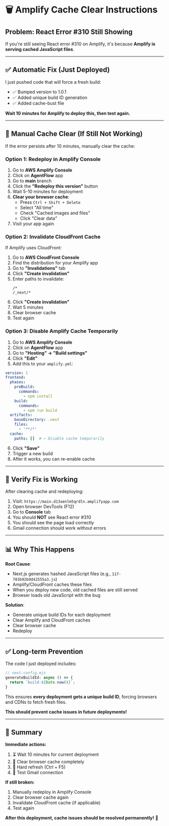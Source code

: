 # 🗑️ Amplify Cache Clear Instructions

## Problem: React Error #310 Still Showing

If you're still seeing React error #310 on Amplify, it's because **Amplify is serving cached JavaScript files**.

---

## ✅ Automatic Fix (Just Deployed)

I just pushed code that will force a fresh build:
- ✅ Bumped version to 1.0.1
- ✅ Added unique build ID generation
- ✅ Added cache-bust file

**Wait 10 minutes for Amplify to deploy this, then test again.**

---

## 🔧 Manual Cache Clear (If Still Not Working)

If the error persists after 10 minutes, manually clear the cache:

### **Option 1: Redeploy in Amplify Console**

1. Go to **AWS Amplify Console**
2. Click on **AgentFlow** app
3. Go to **main** branch
4. Click the **"Redeploy this version"** button
5. Wait 5-10 minutes for deployment
6. **Clear your browser cache**:
   - Press `Ctrl + Shift + Delete`
   - Select "All time"
   - Check "Cached images and files"
   - Click "Clear data"
7. Visit your app again

### **Option 2: Invalidate CloudFront Cache**

If Amplify uses CloudFront:

1. Go to **AWS CloudFront Console**
2. Find the distribution for your Amplify app
3. Go to **"Invalidations"** tab
4. Click **"Create invalidation"**
5. Enter paths to invalidate:
   ```
   /*
   /_next/*
   ```
6. Click **"Create invalidation"**
7. Wait 5 minutes
8. Clear browser cache
9. Test again

### **Option 3: Disable Amplify Cache Temporarily**

1. Go to **AWS Amplify Console**
2. Click on **AgentFlow** app
3. Go to **"Hosting" → "Build settings"**
4. Click **"Edit"**
5. Add this to your `amplify.yml`:

```yaml
version: 1
frontend:
  phases:
    preBuild:
      commands:
        - npm install
    build:
      commands:
        - npm run build
  artifacts:
    baseDirectory: .next
    files:
      - '**/*'
  cache:
    paths: []  # ← Disable cache temporarily
```

6. Click **"Save"**
7. Trigger a new build
8. After it works, you can re-enable cache

---

## 🧪 Verify Fix is Working

After clearing cache and redeploying:

1. Visit: `https://main.d13aenlm5qrdln.amplifyapp.com`
2. Open browser DevTools (F12)
3. Go to **Console** tab
4. You should **NOT** see React error #310
5. You should see the page load correctly
6. Gmail connection should work without errors

---

## 📊 Why This Happens

**Root Cause**: 
- Next.js generates hashed JavaScript files (e.g., `117-783b92b9d42555a3.js`)
- Amplify/CloudFront caches these files
- When you deploy new code, old cached files are still served
- Browser loads old JavaScript with the bug

**Solution**:
- Generate unique build IDs for each deployment
- Clear Amplify and CloudFront caches
- Clear browser cache
- Redeploy

---

## ✅ Long-term Prevention

The code I just deployed includes:

```javascript
// next.config.mjs
generateBuildId: async () => {
  return `build-${Date.now()}`;
}
```

This ensures **every deployment gets a unique build ID**, forcing browsers and CDNs to fetch fresh files.

**This should prevent cache issues in future deployments!**

---

## 🎯 Summary

**Immediate actions:**
1. ⏳ Wait 10 minutes for current deployment
2. 🧹 Clear browser cache completely
3. 🔄 Hard refresh (Ctrl + F5)
4. 🧪 Test Gmail connection

**If still broken:**
1. Manually redeploy in Amplify Console
2. Clear browser cache again
3. Invalidate CloudFront cache (if applicable)
4. Test again

**After this deployment, cache issues should be resolved permanently!** 🎉
